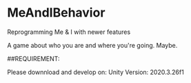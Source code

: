 # MeAndIBehavior
 Reprogramming Me & I with newer features

A game about who you are and where you're going. Maybe.

##REQUIREMENT:

Please downnload and develop on: Unity Version: 2020.3.26f1
